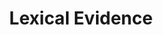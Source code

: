 ---
word: "true"

types: "word"

title: "Lexical Evidence"

categories: ['']

tags: ['Lexical', 'Evidence']

arabic: 'الشواهد المعجمية'

arexps: []

enwords: ['Lexical Evidence']

enexps: []

arlexicons: 'ش'

enlexicons: 'L'

authors: ['Ruqayya Roshdy']

translators: ['']

citations: 'مقدمة في حوسبة اللغة العربية'

sources: 'مركز الملك عبدالله بن عبدالعزيز الدولي لخدمة اللغة العربية'

slug: ""
---